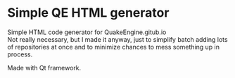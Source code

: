 # Simple QE HTML generator
 Simple HTML code generator for QuakeEngine.gitub.io  
 Not really necessary, but I made it anyway, just to simplify batch adding lots of repositories at once and to minimize chances to mess something up in process.  
   
 Made with Qt framework.

